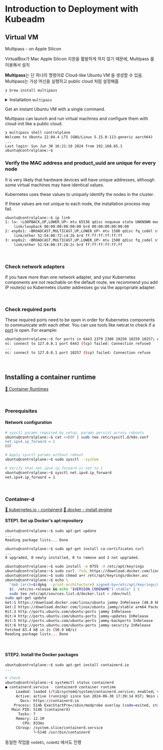 # Introduction to Deployment with Kubeadm

## Virtual VM

Multipass - on Apple Silicon

VirtualBox가 Mac Apple Silicon 지원을 활발하게 하지 않기 때문에, Multipass 를 이용해서 설치

**Multipass**는 단 하나의 명령어로 Cloud-like Ubuntu VM 을 생성할 수 있음. Multipass는 가상 머신을 실행하고 public cloud 처럼 설정해줌 


```bash
❯ brew install multipass
```


<details>
<summary>Installation <code>multipass</code></summary>

```
❯ brew install multipass
controlplane
Deleting controlplane
Launching controlplane
Launched: controlplane
controlplane booted!
Launching node01
Launched: node01
node01 booted!
Launching node02
Launched: node02
node02 booted!
Setting hostnames
++ netstat -rn -f inet
++ grep '^default.*en0'
++ awk '{print $2}'
++ awk 'BEGIN { FS="." } { printf "%s.%s.%s", $1, $2, $3 }'
+ network=192.168.0
+ '[' -f /tmp/hostentries ']'
+ for node in controlplane '$workers'
+ '[' BRIDGE = BRIDGE ']'
++ multipass info controlplane --format json
++ jq -r --arg nw 192.168.0 'first( .info[] )| .ipv4  | .[] | select(startswith($nw))'
+ ip=192.168.0.250
+ echo '192.168.0.250 controlplane'
+ for node in controlplane '$workers'
+ '[' BRIDGE = BRIDGE ']'
++ multipass info node01 --format json
++ jq -r --arg nw 192.168.0 'first( .info[] )| .ipv4  | .[] | select(startswith($nw))'
+ ip=192.168.0.251
+ echo '192.168.0.251 node01'
+ for node in controlplane '$workers'
+ '[' BRIDGE = BRIDGE ']'
++ multipass info node02 --format json
++ jq -r --arg nw 192.168.0 'first( .info[] )| .ipv4  | .[] | select(startswith($nw))'
+ ip=192.168.0.252
+ echo '192.168.0.252 node02'
+ for node in controlplane '$workers'
+ multipass transfer /tmp/hostentries controlplane:/tmp/
+ multipass transfer /Users/gyeongsun/git/kodekloud/certified-kubernetes-administrator-course/kubeadm-clusters/apple-silicon/scripts/01-setup-hosts.sh controlplane:/tmp/
+ multipass exec controlplane -- /tmp/01-setup-hosts.sh BRIDGE 192.168.0
192.168.0.250 controlplane
192.168.0.251 node01
192.168.0.252 node02
^@+ for node in controlplane '$workers'
+ multipass transfer /tmp/hostentries node01:/tmp/
+ multipass transfer /Users/gyeongsun/git/kodekloud/certified-kubernetes-administrator-course/kubeadm-clusters/apple-silicon/scripts/01-setup-hosts.sh node01:/tmp/
+ multipass exec node01 -- /tmp/01-setup-hosts.sh BRIDGE 192.168.0
192.168.0.250 controlplane
192.168.0.251 node01
192.168.0.252 node02
+ for node in controlplane '$workers'
+ multipass transfer /tmp/hostentries node02:/tmp/
+ multipass transfer /Users/gyeongsun/git/kodekloud/certified-kubernetes-administrator-course/kubeadm-clusters/apple-silicon/scripts/01-setup-hosts.sh node02:/tmp/
+ multipass exec node02 -- /tmp/01-setup-hosts.sh BRIDGE 192.168.0
192.168.0.250 controlplane
192.168.0.251 node01
192.168.0.252 node02
+ echo -e '\033[1;32mDone!\033[0m'
Done!
+ '[' '' = -auto ']'
```

</details>

Get an instant Ubuntu VM with a single command. 

Multipass can launch and run virtual machines and configure them with cloud-init like a public cloud.


```Bash
❯ multipass shell controlplane
Welcome to Ubuntu 22.04.4 LTS (GNU/Linux 5.15.0-113-generic aarch64)
...
Last login: Sun Jun 30 16:21:10 2024 from 192.168.65.1
ubuntu@controlplane:~$
```


### Verify the MAC address and product_uuid are unique for every node

It is very likely that hardware devices will have unique addresses, although some virtual machines may have identical values. 

Kubernetes uses these values to uniquely identify the nodes in the cluster. 

If these values are not unique to each node, the installation process may fail.

```Bash
ubuntu@controlplane:~$ ip link
1: lo: <LOOPBACK,UP,LOWER_UP> mtu 65536 qdisc noqueue state UNKNOWN mode DEFAULT group default qlen 1000
    link/loopback 00:00:00:00:00:00 brd 00:00:00:00:00:00
2: enp0s1: <BROADCAST,MULTICAST,UP,LOWER_UP> mtu 1500 qdisc fq_codel state UP mode DEFAULT group default qlen 1000
    link/ether 52:54:00:72:c4:2b brd ff:ff:ff:ff:ff:ff
3: enp0s2: <BROADCAST,MULTICAST,UP,LOWER_UP> mtu 1500 qdisc fq_codel state UP mode DEFAULT group default qlen 1000
    link/ether 52:54:00:3f:28:2c brd ff:ff:ff:ff:ff:ff
```

<br>

### Check network adapters
If you have more than one network adapter, and your Kubernetes components are not reachable on the default route, 
we recommend you add IP route(s) so Kubernetes cluster addresses go via the appropriate adapter.

<br>

### Check required ports

These required ports need to be open in order for Kubernetes components to communicate with each other. 
You can use tools like netcat to check if a [port](https://kubernetes.io/docs/reference/networking/ports-and-protocols/) is open. 
For example:


```Bash
ubuntu@controlplane:~$ for ports in 6443 2379 2380 10250 10259 10257; do nc 127.0.0.1 $ports -v; done;
nc: connect to 127.0.0.1 port 6443 (tcp) failed: Connection refused
...
nc: connect to 127.0.0.1 port 10257 (tcp) failed: Connection refuse
```

<br>

## Installing a container runtime

[🔗 Container Runtimes](https://kubernetes.io/docs/setup/production-environment/container-runtimes/)

<br>

### Prerequisites

#### Network configuration

```Bash
# sysctl params required by setup, params persist across reboots
ubuntu@controlplane:~$ cat <<EOF | sudo tee /etc/sysctl.d/k8s.conf
net.ipv4.ip_forward = 1
EOF

# Apply sysctl params without reboot
ubuntu@controlplane:~$ sudo sysctl --system

# Verify that net.ipv4.ip_forward is set to 1
ubuntu@controlplane:~$ sysctl net.ipv4.ip_forward
net.ipv4.ip_forward = 1
```

<br>

### Container-d

[🔗 kubernetes.io - containerd](https://kubernetes.io/docs/setup/production-environment/container-runtimes/#containerd)
[🔗 docker - install engine](https://docs.docker.com/engine/install/ubuntu/)

#### STEP1. Set up Docker's apt repository

```Bash
ubuntu@controlplane:~$ sudo apt-get update
...
Reading package lists... Done

ubuntu@controlplane:~$ sudo apt-get install ca-certificates curl
...
0 upgraded, 0 newly installed, 0 to remove and 2 not upgraded.

ubuntu@controlplane:~$ sudo install -m 0755 -d /etc/apt/keyrings
ubuntu@controlplane:~$ sudo curl -fsSL https://download.docker.com/linux/ubuntu/gpg -o /etc/apt/keyrings/docker.asc
ubuntu@controlplane:~$ sudo chmod a+r /etc/apt/keyrings/docker.asc
ubuntu@controlplane:~$ echo \
  "deb [arch=$(dpkg --print-architecture) signed-by=/etc/apt/keyrings/docker.asc] https://download.docker.com/linux/ubuntu \
  $(. /etc/os-release && echo "$VERSION_CODENAME") stable" | \
  sudo tee /etc/apt/sources.list.d/docker.list > /dev/null
sudo apt-get update
Get:1 https://download.docker.com/linux/ubuntu jammy InRelease [48.8 kB]
Get:2 https://download.docker.com/linux/ubuntu jammy/stable arm64 Packages [34.6 kB]
Hit:3 http://ports.ubuntu.com/ubuntu-ports jammy InRelease
Hit:4 http://ports.ubuntu.com/ubuntu-ports jammy-updates InRelease
Hit:5 http://ports.ubuntu.com/ubuntu-ports jammy-backports InRelease
Hit:6 http://ports.ubuntu.com/ubuntu-ports jammy-security InRelease
Fetched 83.4 kB in 2s (50.9 kB/s)
Reading package lists... Done
```

<br>

#### STEP2. Install the Docker packages

```Bash
ubuntu@controlplane:~$ sudo apt-get install containerd.io
...

# Check
ubuntu@controlplane:~$ systemctl status containerd
● containerd.service - containerd container runtime
     Loaded: loaded (/lib/systemd/system/containerd.service; enabled; vendor preset: enabled)
     Active: active (running) since Sun 2024-06-30 17:39:14 KST; 9min ago
       Docs: https://containerd.io
    Process: 5146 ExecStartPre=/sbin/modprobe overlay (code=exited, status=0/SUCCESS)
   Main PID: 5148 (containerd)
      Tasks: 7
     Memory: 12.1M
        CPU: 833ms
     CGroup: /system.slice/containerd.service
             └─5148 /usr/bin/containerd
```


동일한 작업을 `node01`, `node02` 에서도 진행




